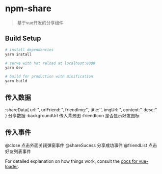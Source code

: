 # npm-share

> 基于vue开发的分享组件

## Build Setup

``` bash
# install dependencies
yarn install

# serve with hot reload at localhost:8080
yarn dev

# build for production with minification
yarn build
```
## 传入数据
:shareData{
    url:'',
    urlFriend:'',
    friendImg:'',
    title:'',
    imgUrl:'',
    content:''
    desc:''
}  分享数据
:backgroundUrl  传入背景图
:friendIcon 是否显示好友图标

## 传入事件
@close   点击外面关闭弹窗事件
@shareSucess 分享成功事件
@friendList  点击好友列表事件


For detailed explanation on how things work, consult the [docs for vue-loader](http://vuejs.github.io/vue-loader).
